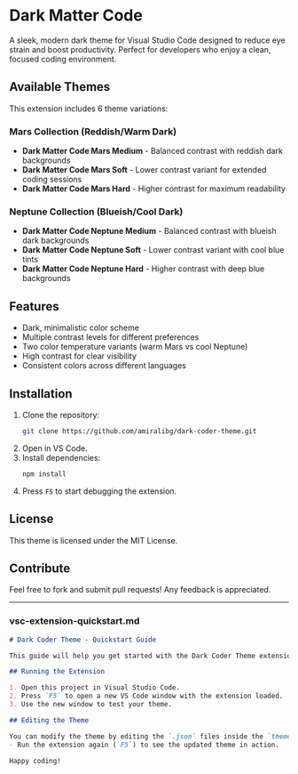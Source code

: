 # Dark Matter Code

A sleek, modern dark theme for Visual Studio Code designed to reduce eye strain and boost productivity. Perfect for developers who enjoy a clean, focused coding environment.

## Available Themes

This extension includes 6 theme variations:

### Mars Collection (Reddish/Warm Dark)
- **Dark Matter Code Mars Medium** - Balanced contrast with reddish dark backgrounds
- **Dark Matter Code Mars Soft** - Lower contrast variant for extended coding sessions
- **Dark Matter Code Mars Hard** - Higher contrast for maximum readability

### Neptune Collection (Blueish/Cool Dark)
- **Dark Matter Code Neptune Medium** - Balanced contrast with blueish dark backgrounds  
- **Dark Matter Code Neptune Soft** - Lower contrast variant with cool blue tints
- **Dark Matter Code Neptune Hard** - Higher contrast with deep blue backgrounds

## Features
- Dark, minimalistic color scheme
- Multiple contrast levels for different preferences
- Two color temperature variants (warm Mars vs cool Neptune)
- High contrast for clear visibility
- Consistent colors across different languages

## Installation
1. Clone the repository:
   ```bash
   git clone https://github.com/amiralibg/dark-coder-theme.git
2. Open in VS Code.
3. Install dependencies:
   ````bash
   npm install
4. Press `F5` to start debugging the extension.

## License
This theme is licensed under the MIT License.

## Contribute
Feel free to fork and submit pull requests! Any feedback is appreciated.

---

### vsc-extension-quickstart.md

```markdown
# Dark Coder Theme - Quickstart Guide

This guide will help you get started with the Dark Coder Theme extension for Visual Studio Code.

## Running the Extension

1. Open this project in Visual Studio Code.
2. Press `F5` to open a new VS Code window with the extension loaded.
3. Use the new window to test your theme.

## Editing the Theme

You can modify the theme by editing the `.json` files inside the `themes` directory. After making changes:
- Run the extension again (`F5`) to see the updated theme in action.

Happy coding!
